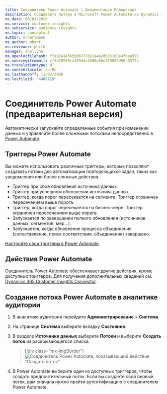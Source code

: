 ```yaml
---
title: Соединитель Power Automate | Документация Майкрософт
description: Создавайте потоки в Microsoft Power Automate из Dynamics 365 Customer Insights.
ms.date: 08/03/2020
ms.service: customer-insights
ms.subservice: audience-insights
ms.topic: conceptual
author: m-hartmann
ms.author: mhart
ms.reviewer: philk
manager: shellyha
ms.openlocfilehash: ffe92414365b0b777691a4a2d585100e4fbea591
ms.sourcegitcommit: cf9b78559ca189d4c2086a66c879098d56c0377a
ms.translationtype: HT
ms.contentlocale: ru-RU
ms.lasthandoff: 11/03/2020
ms.locfileid: "4406719"
---
```

# <a name="power-automate-connector-preview"></a>Соединитель Power Automate (предварительная версия)

Автоматически запускайте определенные события при изменении данных и управляйте более сложными потоками непосредственно в [Power Automate](https://flow.microsoft.com/).

## <a name="power-automate-triggers"></a>Триггеры Power Automate

Вы можете использовать различные триггеры, которые позволяют создавать потоки для автоматизации повторяющихся задач, таких как уведомления или более сложные действия. 

- Триггер при сбое обновления источника данных. 
- Триггер при успешном обновлении источника данных.
- Триггер, когда порог пересекается на сегменте. Триггер ограничен пересечением выше порога.
- Триггер, когда порог пересекается на бизнес-мере. Триггер ограничен пересечением выше порога.
- Запускается по завершении полного обновления (источников данных, сегментов, мер...).
- Запускается, когда обновление процесса объединения (сопоставление, поиск соответствия, объединение) завершено.

[Настройте свои триггеры в Power Automate](https://flow.microsoft.com/connectors/shared_customerinsights/dynamics-365-customer-insights-connector/).

## <a name="power-automate-actions"></a>Действия Power Automate
Соединитель Power Automate обеспечивает другие действия, кроме доступных триггеров. Для получения дополнительных сведений см. [Dynamics 365 Customer Insights Connector](https://docs.microsoft.com/connectors/customerinsights/).

## <a name="create-a-power-automate-flow-in-audience-insights"></a>Создание потока Power Automate в аналитике аудитории

1. В аналитике аудитории перейдите **Администрирование** > **Система**.

1. На странице **Система** выберите вкладку **Состояние**.

1. В разделе **Источники данных** выберите **Потоки** и выберите **Создать поток** из раскрывающегося списка.
   > [!div class="mx-imgBorder"]
   > ![Соединитель Power Automate, показывающий действие "Создать поток"](media/power-automate-connector-create-flow.png "Соединитель Power Automate, показывающий действие &quot;Создать поток&quot;")

1. В Power Automate выберите один из доступных триггеров, чтобы создать предпочтительный поток. Если вы создаете свой первый поток, вам сначала нужно пройти аутентификацию с соединителем Power Automate.
